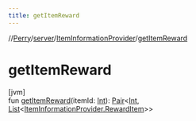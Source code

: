 ```yaml
---
title: getItemReward
---
```

//[Perry](../../../index.html)/[server](../index.html)/[ItemInformationProvider](index.html)/[getItemReward](get-item-reward.html)



# getItemReward



[jvm]\
fun [getItemReward](get-item-reward.html)(itemId: [Int](https://kotlinlang.org/api/latest/jvm/stdlib/kotlin/-int/index.html)): [Pair](https://kotlinlang.org/api/latest/jvm/stdlib/kotlin/-pair/index.html)<[Int](https://kotlinlang.org/api/latest/jvm/stdlib/kotlin/-int/index.html), [List](https://kotlinlang.org/api/latest/jvm/stdlib/kotlin.collections/-list/index.html)<[ItemInformationProvider.RewardItem](-reward-item/index.html)>>





